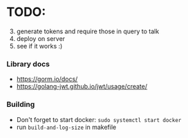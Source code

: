 # TODO:

3. generate tokens and require those in query to talk
4. deploy on server
5. see if it works :)

### Library docs

- https://gorm.io/docs/
- https://golang-jwt.github.io/jwt/usage/create/

### Building

- Don't forget to start docker: `sudo systemctl start docker`
- run `build-and-log-size` in makefile